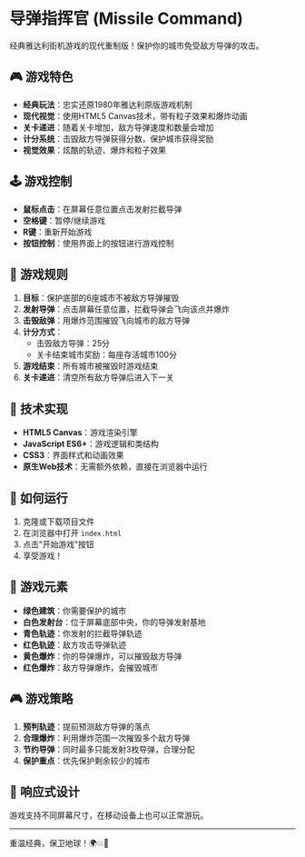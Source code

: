 # 导弹指挥官 (Missile Command)

经典雅达利街机游戏的现代重制版！保护你的城市免受敌方导弹的攻击。

## 🎮 游戏特色

- **经典玩法**：忠实还原1980年雅达利原版游戏机制
- **现代视觉**：使用HTML5 Canvas技术，带有粒子效果和爆炸动画
- **关卡递进**：随着关卡增加，敌方导弹速度和数量会增加
- **计分系统**：击毁敌方导弹获得分数，保护城市获得奖励
- **视觉效果**：炫酷的轨迹、爆炸和粒子效果

## 🕹️ 游戏控制

- **鼠标点击**：在屏幕任意位置点击发射拦截导弹
- **空格键**：暂停/继续游戏
- **R键**：重新开始游戏
- **按钮控制**：使用界面上的按钮进行游戏控制

## 🎯 游戏规则

1. **目标**：保护底部的6座城市不被敌方导弹摧毁
2. **发射导弹**：点击屏幕任意位置，拦截导弹会飞向该点并爆炸
3. **击毁敌弹**：用爆炸范围摧毁飞向城市的敌方导弹
4. **计分方式**：
   - 击毁敌方导弹：25分
   - 关卡结束城市奖励：每座存活城市100分
5. **游戏结束**：所有城市被摧毁时游戏结束
6. **关卡递进**：清空所有敌方导弹后进入下一关

## 🔧 技术实现

- **HTML5 Canvas**：游戏渲染引擎
- **JavaScript ES6+**：游戏逻辑和类结构
- **CSS3**：界面样式和动画效果
- **原生Web技术**：无需额外依赖，直接在浏览器中运行

## 🚀 如何运行

1. 克隆或下载项目文件
2. 在浏览器中打开 `index.html`
3. 点击"开始游戏"按钮
4. 享受游戏！

## 🎨 游戏元素

- **绿色建筑**：你需要保护的城市
- **白色发射台**：位于屏幕底部中央，你的导弹发射基地
- **青色轨迹**：你发射的拦截导弹轨迹
- **红色轨迹**：敌方攻击导弹轨迹
- **黄色爆炸**：你的导弹爆炸，可以摧毁敌方导弹
- **红色爆炸**：敌方导弹爆炸，会摧毁城市

## 🎮 游戏策略

1. **预判轨迹**：提前预测敌方导弹的落点
2. **合理爆炸**：利用爆炸范围一次摧毁多个敌方导弹
3. **节约导弹**：同时最多只能发射3枚导弹，合理分配
4. **保护重点**：优先保护剩余较少的城市

## 📱 响应式设计

游戏支持不同屏幕尺寸，在移动设备上也可以正常游玩。

---

重温经典，保卫地球！🌍💥🚀 